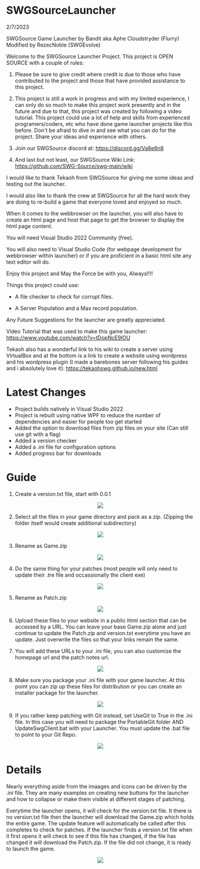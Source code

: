 # SWGSourceLauncher
2/7/2023

SWGSource Game Launcher by Bandit aka Aphe Cloudstryder (Flurry)
Modified by RezecNoble (SWGEvolve)


Welcome to the SWGSource Launcher Project. This project is OPEN SOURCE with a couple of rules:

1. Please be sure to give credit where credit is due to those who have contributed to the project and those that have provided assistance to this project.

2. This project is still a work in progress and with my limited experience, I can only do so much to make this project work presently and in the future and due to that, this project was created by following a video tutorial. This project could use a lot of help and skills from experienced programers/coders, etc who have done game launcher projects like this before. Don't be afraid to dive in and see what you can do for the project. Share your ideas and experience with others.

3. Join our SWGSource discord at: https://discord.gg/Va8e6n8

4. And last but not least, our SWGSource Wiki Link: https://github.com/SWG-Source/swg-main/wiki

I would like to thank Tekaoh from SWGSource for giving me some ideas and testing out the launcher.

I would also like to thank the crew at SWGSource for all the hard work they are doing to re-build a game that everyone loved and enjoyed so much.

When it comes to the webbrowser on the launcher, you will also have to create an html page and host that page to get the browser to display the html page content.

You will need Visual Studio 2022 Community (free).

You will also need to Visual Studio Code (for webpage development for webbrowser within launcher) or if you are proficient in a basic html site any text editor will do.

Enjoy this project and May the Force be with you, Always!!!!

Things this project could use:

 - A file checker to check for corrupt files.

 - A Server Population and a Max record population.

Any Future Suggestions for the launcher are greatly appreciated.

Video Tutorial that was used to make this game launcher:
https://www.youtube.com/watch?v=tDopNcE9lOU

Tekaoh also has a wonderful link to his wiki to create a server using VirtualBox and at the bottom is a link to create a website using wordpress and his wordpress plugin (I made a barebones server following his guides and i absolutely love it):
https://tekaohswg.github.io/new.html

# Latest Changes

- Project builds natively in Visual Studio 2022
- Project is rebuilt using native WPF to reduce the number of dependencies and easier for people too get started
- Added the option to download files from zip files on your site (Can still use git with a flag)
- Added a version checker
- Added a .ini file for configuration options
- Added progress bar for downloads


# Guide

1) Create a version.txt file, start with 0.0.1

<p align="center">
  <img src="/screenshots/step1.jpg">
</p>


2) Select all the files in your game directory and pack as a zip. (Zipping the folder itself would create additional subdirectory)

<p align="center">
  <img src="/screenshots/step2.jpg">
</p>


3) Rename as Game.zip

<p align="center">
  <img src="/screenshots/step3.jpg">
</p>


4) Do the same thing for your patches (most people will only need to update their .tre file and occassionally the client exe)

<p align="center">
  <img src="/screenshots/step4.jpg">
</p>


5) Rename as Patch.zip

<p align="center">
  <img src="/screenshots/step5.jpg">
</p>


6) Upload these files to your website in a public html section that can be accessed by a URL. You can leave your base Game.zip alone and just continue to update the Patch.zip and version.txt everytime you have an update. Just overwrite the files so that your links remain the same.


7) You will add these URLs to your .ini file, you can also customize the homepage url and the patch notes url.

<p align="center">
  <img src="/screenshots/step6.jpg">
</p>


8) Make sure you package your .ini file with your game launcher. At this point you can zip up these files for distribution or you can create an installer package for the launcher.

<p align="center">
  <img src="/screenshots/step7.jpg">
</p>


9) If you rather keep patching with Git instead, set UseGit to True in the .ini file. In this case you will need to package the PortableGit folder AND UpdateSwgClient.bat with your Launcher. You must update the .bat file to point to your Git Repo.

<p align="center">
  <img src="/screenshots/git.jpg">
</p>


# Details

Nearly everything aside from the imaages and icons can be driven by the .ini file. They are many examples on creating new buttons for the launcher and how to collapse or make them visible at different stages of patching.

Everytime the launcher opens, it will check for the version.txt file. It there is no version.txt file then the launcher will download the Game.zip which holds the entire game. The update feature will automatically be called after this completes to check for patches. If the launcher finds a version.txt file when it first opens it will check to see if this file has changed, if the file has changed it will download the Patch.zip. If the file did not change, it is ready to launch the game.

<p align="center">
  <img src="/screenshots/launcher.jpg">
</p>